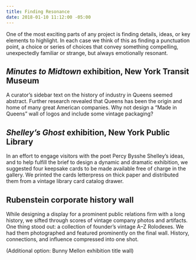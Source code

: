 ```yaml
---
title: Finding Resonance
date: 2018-01-10 11:12:00 -05:00
---
```


One of the most exciting parts of any project is finding details, ideas, or key elements to highlight. In each case we think of this as finding a punctuation point, a choice or series of choices that convey something compelling, unexpectedly familiar or strange, but always emotionally resonant.

## *Minutes to Midtown* exhibition, New York Transit Museum

A curator’s sidebar text on the history of industry in Queens seemed abstract. Further research revealed that Queens has been the origin and home of many great American companies. Why not design a “Made in Queens” wall of logos and include some vintage packaging?

## *Shelley’s Ghost* exhibition, New York Public Library

In an effort to engage visitors with the poet Percy Bysshe Shelley’s ideas, and to help fulfill the brief to design a dynamic and dramatic exhibition, we suggested four keepsake cards to be made available free of charge in the gallery. We printed the cards letterpress on thick paper and distributed them from a vintage library card catalog drawer.

## Rubenstein corporate history wall

While designing a display for a prominent public relations firm with a long history, we sifted through scores of vintage company photos and artifacts. One thing stood out: a collection of founder’s vintage A–Z Rolodexes. We had them photographed and featured prominently on the final wall. History, connections, and influence compressed into one shot.

(Additional option: Bunny Mellon exhibition title wall)
